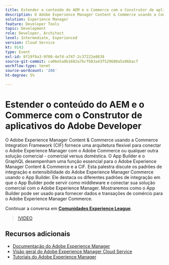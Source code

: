 ```yaml
---
title: Estender o conteúdo do AEM e o Commerce com o Construtor de aplicativos do Adobe Developer
description: O Adobe Experience Manager Content & Commerce usando a Commerce Integration Framework (CIF) fornece uma arquitetura flexível para conectar o Adobe Experience Manager com o Adobe Commerce ou qualquer outra solução comercial - comercial versus doméstica. O App Builder e o GraphQL desempenham uma função essencial para o Adobe Experience Manager Content & Commerce e a CIF. Esta palestra discute os padrões de integração e extensibilidade do Adobe Experience Manager Commerce usando o App Builder. Ele destaca os diferentes padrões de integração em que o App Builder pode servir como middleware e conectar sua solução comercial com o Adobe Experience Manager. Mostraremos como o App Builder pode ser usado para fornecer dados e transações de comércio para o Adobe Experience Manager Commerce.
solution: Experience Manager
feature: Developer Tools
topic: Development
role: Developer, Architect
level: Intermediate, Experienced
version: Cloud Service
kt: 9143
type: Event
exl-id: 8f19f9a3-9f00-4e7d-a747-2c37222e8639
source-git-commit: ca06e5a8b1602a7bcfb83a43f529680a5a96bacf
workflow-type: tm+mt
source-wordcount: '266'
ht-degree: 5%

---
```


# Estender o conteúdo do AEM e o Commerce com o Construtor de aplicativos do Adobe Developer

O Adobe Experience Manager Content &amp; Commerce usando a Commerce Integration Framework (CIF) fornece uma arquitetura flexível para conectar o Adobe Experience Manager com o Adobe Commerce ou qualquer outra solução comercial - comercial versus doméstica. O App Builder e o GraphQL desempenham uma função essencial para o Adobe Experience Manager Content &amp; Commerce e a CIF. Esta palestra discute os padrões de integração e extensibilidade do Adobe Experience Manager Commerce usando o App Builder. Ele destaca os diferentes padrões de integração em que o App Builder pode servir como middleware e conectar sua solução comercial com o Adobe Experience Manager. Mostraremos como o App Builder pode ser usado para fornecer dados e transações de comércio para o Adobe Experience Manager Commerce.

Continuar a conversa em **[Comunidades Experience League](https://adobe.ly/3om4942)**.

>[!VIDEO](https://video.tv.adobe.com/v/337567/?quality=12&learn=on&hidetitle=true)

## Recursos adicionais

- [Documentação do Adobe Experience Manager ](https://experienceleague.adobe.com/docs/experience-manager-cloud-service.html?lang=pt-BR)
- [Visão geral do Adobe Experience Manager Cloud Service](https://experienceleague.adobe.com/docs/experience-manager-cloud-service/overview/home.html)
- [Tutoriais do Adobe Experience Manager](https://experienceleague.adobe.com/docs/experience-manager-tutorials.html)
